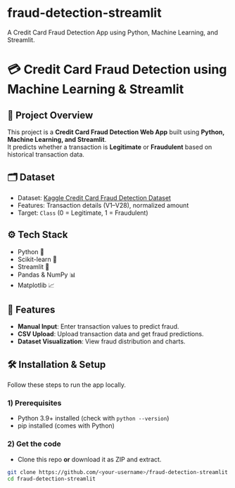 # fraud-detection-streamlit
A Credit Card Fraud Detection App using Python, Machine Learning, and Streamlit.

# 💳 Credit Card Fraud Detection using Machine Learning & Streamlit

## 📌 Project Overview
This project is a **Credit Card Fraud Detection Web App** built using **Python, Machine Learning, and Streamlit**.  
It predicts whether a transaction is **Legitimate** or **Fraudulent** based on historical transaction data.

## 🗂️ Dataset
- Dataset: [Kaggle Credit Card Fraud Detection Dataset](https://www.kaggle.com/mlg-ulb/creditcardfraud)  
- Features: Transaction details (V1–V28), normalized amount  
- Target: `Class` (0 = Legitimate, 1 = Fraudulent)

## ⚙️ Tech Stack
- Python 🐍
- Scikit-learn 🤖
- Streamlit 🎨
- Pandas & NumPy 📊
- Matplotlib 📈

## 🚀 Features
- **Manual Input**: Enter transaction values to predict fraud.  
- **CSV Upload**: Upload transaction data and get fraud predictions.  
- **Dataset Visualization**: View fraud distribution and charts.  

## 🛠️ Installation & Setup

Follow these steps to run the app locally.

### 1) Prerequisites
- Python 3.9+ installed (check with `python --version`)
- pip installed (comes with Python)

### 2) Get the code
- Clone this repo **or** download it as ZIP and extract.

```bash
git clone https://github.com/<your-username>/fraud-detection-streamlit.git
cd fraud-detection-streamlit


